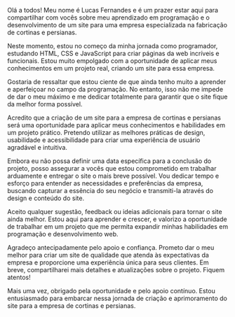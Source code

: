 Olá a todos! Meu nome é Lucas Fernandes e é um prazer estar aqui para compartilhar com vocês sobre meu aprendizado em programação e o desenvolvimento de um site para uma empresa especializada na fabricação de cortinas e persianas.

Neste momento, estou no começo da minha jornada como programador, estudando HTML, CSS e JavaScript para criar páginas da web incríveis e funcionais. Estou muito empolgado com a oportunidade de aplicar meus conhecimentos em um projeto real, criando um site para essa empresa.

Gostaria de ressaltar que estou ciente de que ainda tenho muito a aprender e aperfeiçoar no campo da programação. No entanto, isso não me impede de dar o meu máximo e me dedicar totalmente para garantir que o site fique da melhor forma possível.

Acredito que a criação de um site para a empresa de cortinas e persianas será uma oportunidade para aplicar meus conhecimentos e habilidades em um projeto prático. Pretendo utilizar as melhores práticas de design, usabilidade e acessibilidade para criar uma experiência de usuário agradável e intuitiva.

Embora eu não possa definir uma data específica para a conclusão do projeto, posso assegurar a vocês que estou comprometido em trabalhar arduamente e entregar o site o mais breve possível. Vou dedicar tempo e esforço para entender as necessidades e preferências da empresa, buscando capturar a essência do seu negócio e transmiti-la através do design e conteúdo do site.

Aceito qualquer sugestão, feedback ou ideias adicionais para tornar o site ainda melhor. Estou aqui para aprender e crescer, e valorizo a oportunidade de trabalhar em um projeto que me permita expandir minhas habilidades em programação e desenvolvimento web.

Agradeço antecipadamente pelo apoio e confiança. Prometo dar o meu melhor para criar um site de qualidade que atenda às expectativas da empresa e proporcione uma experiência única para seus clientes. Em breve, compartilharei mais detalhes e atualizações sobre o projeto. Fiquem atentos!

Mais uma vez, obrigado pela oportunidade e pelo apoio contínuo. Estou entusiasmado para embarcar nessa jornada de criação e aprimoramento do site para a empresa de cortinas e persianas.